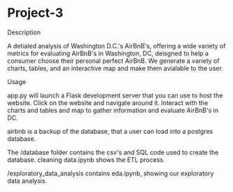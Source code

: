 # Project-3

Description

A detialed analysis of Washington D.C.'s AirBnB's, offering a wide variety of metrics for evaluating AirBnB's in Washington, DC, deisgned to help a consumer choose their personal perfect AirBnB. We generate a variety of charts, tables, and an interactive map and make them avialable to the user.

Usage

app.py will launch a Flask development server that you can use to host the website. Click on the website and navigate around it. Interact with the charts and tables and map to gather information and evaluate AirBnB's in DC.

airbnb is a backup of the database, that a user can load into a postgres database.

The /database folder contains the csv's and SQL code used to create the database. cleaning data.ipynb shows the ETL process.

/exploratory_data_analysis contains eda.ipynb, showing our exploratory data analysis.

